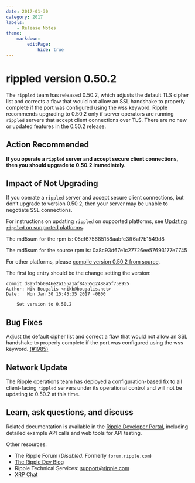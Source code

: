 ```yaml
---
date: 2017-01-30
category: 2017
labels:
    - Release Notes
theme:
    markdown:
        editPage:
            hide: true
---
```


# rippled version 0.50.2

The `rippled` team has released 0.50.2, which adjusts the default TLS cipher list and corrects a flaw that would not allow an SSL handshake to properly complete if the port was configured using the wss keyword. Ripple recommends upgrading to 0.50.2 only if server operators are running `rippled` servers that accept client connections over TLS. There are no new or updated features in the 0.50.2 release.

## Action Recommended

**If you operate a `rippled` server and accept secure client connections, then you should upgrade to 0.50.2 immediately.**

## Impact of Not Upgrading

If you operate a `rippled` server and accept secure client connections, but don’t upgrade to version 0.50.2, then your server may be unable to negotiate SSL connections.

For instructions on updating `rippled` on supported platforms, see [Updating `rippled` on supported platforms](https://ripple.com/build/rippled-setup/#updating-rippled).

The md5sum for the rpm is: 05cf675685158aabfc3ff6af7b1549d8

The md5sum for the source rpm is: 0a8c93d67e1c27726ee57693177e7745

For other platforms, please [compile version 0.50.2 from source](https://github.com/ripple/rippled/tree/master/Builds).

The first log entry should be the change setting the version:

```
commit d8a5f5b0946e2a155a1af8455512488a5f758955
Author: Nik Bougalis <nikb@bougalis.net>
Date:   Mon Jan 30 15:45:35 2017 -0800

    Set version to 0.50.2
```


## Bug Fixes

Adjust the default cipher list and correct a flaw that would not allow an SSL handshake to properly complete if the port was configured using the wss keyword. [(#1985)](https://github.com/ripple/rippled/pull/1985/commits/708fc6cd6f3c75d08fa409f6815ed915854438a5)

## Network Update
The Ripple operations team has deployed a configuration-based fix to all client-facing `rippled` servers under its operational control and will not be updating to 0.50.2 at this time.

## Learn, ask questions, and discuss
Related documentation is available in the [Ripple Developer Portal](https://ripple.com/build/), including detailed example API calls and web tools for API testing.

Other resources:

* The Ripple Forum (_Disabled._ Formerly `forum.ripple.com`)
* [The Ripple Dev Blog](https://developers.ripple.com/blog/)
* Ripple Technical Services: support@ripple.com
* [XRP Chat](http://www.xrpchat.com/)
